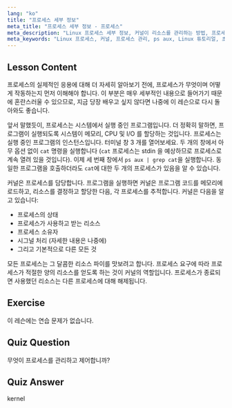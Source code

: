 ```yaml
---
lang: "ko"
title: "프로세스 세부 정보"
meta_title: "프로세스 세부 정보 - 프로세스"
meta_description: "Linux 프로세스 세부 정보, 커널이 리소스를 관리하는 방법, 프로세스가 무엇인지에 대해 알아보세요. 초보자를 위한 프로세스 개념을 이해합니다."
meta_keywords: "Linux 프로세스, 커널, 프로세스 관리, ps aux, Linux 튜토리얼, 초보자 가이드"
---
```


## Lesson Content

프로세스의 실제적인 응용에 대해 더 자세히 알아보기 전에, 프로세스가 무엇이며 어떻게 작동하는지 먼저 이해해야 합니다. 이 부분은 매우 세부적인 내용으로 들어가기 때문에 혼란스러울 수 있으므로, 지금 당장 배우고 싶지 않다면 나중에 이 레슨으로 다시 돌아와도 좋습니다.

앞서 말했듯이, 프로세스는 시스템에서 실행 중인 프로그램입니다. 더 정확히 말하면, 프로그램이 실행되도록 시스템이 메모리, CPU 및 I/O 를 할당하는 것입니다. 프로세스는 실행 중인 프로그램의 인스턴스입니다. 터미널 창 3 개를 열어보세요. 두 개의 창에서 아무 옵션 없이 `cat` 명령을 실행합니다 (`cat` 프로세스는 stdin 을 예상하므로 프로세스로 계속 열려 있을 것입니다). 이제 세 번째 창에서 `ps aux | grep cat`을 실행합니다. 동일한 프로그램을 호출하더라도 `cat`에 대한 두 개의 프로세스가 있음을 알 수 있습니다.

커널은 프로세스를 담당합니다. 프로그램을 실행하면 커널은 프로그램 코드를 메모리에 로드하고, 리소스를 결정하고 할당한 다음, 각 프로세스를 추적합니다. 커널은 다음을 알고 있습니다:

- 프로세스의 상태
- 프로세스가 사용하고 받는 리소스
- 프로세스 소유자
- 시그널 처리 (자세한 내용은 나중에)
- 그리고 기본적으로 다른 모든 것

모든 프로세스는 그 달콤한 리소스 파이를 맛보려고 합니다. 프로세스 요구에 따라 프로세스가 적절한 양의 리소스를 얻도록 하는 것이 커널의 역할입니다. 프로세스가 종료되면 사용했던 리소스는 다른 프로세스에 대해 해제됩니다.

## Exercise

이 레슨에는 연습 문제가 없습니다.

## Quiz Question

무엇이 프로세스를 관리하고 제어합니까?

## Quiz Answer

kernel

